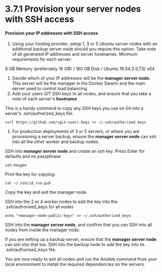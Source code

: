 # 3.7.1 Provision your server nodes with SSH access

#### Provision your IP addresses with SSH access

1. Using your hosting provider, setup 1, 3 or 5 Ubuntu server nodes with an additional backup server node should you require this option. Take note of all generated IP addresses and server hostnames.  Minimum requirements for each server:

8 GB Memory (preferrably 16 GB) / 160 GB Disk / Ubuntu 18.04.3 (LTS) x64

1. Decide which of your IP addresses will be the **manager server node.** This server will be the manager in the Docker Swarm and the main server used to control load balancing.
2. Add your users GIT SSH keys to all nodes, and ensure that you take a note of each server's **hostname**

This is a handy command to copy any SSH keys you use on Git into a server's .ssh/authorized\_keys file.

```
curl https://github.com/<git-user>.keys >> ~/.ssh/authorized_keys
```

1. For production deployments of 3 or 5 servers, or where you are provisioning a server backup, ensure the **manager server node** can ssh into all the other worker and backup nodes.

SSH into **manager server node** and create an ssh key. Press Enter for defaults and no passphrase

```
ssh-keygen
```

Print the key for copying:

```
cat ~/.ssh/id_rsa.pub
```

Copy the key and exit the manager node.

SSH into the 2 or 4 worker nodes to add the key into the .ssh/authorised\_keys for all nodes

```
echo "<manager-node-public-key>" >> ~/.ssh/authorized_keys
```

SSH into the **manager server node**, and confirm that you can SSH into all nodes from inside the manager node.

If you are setting up a backup server, ensure that the **manager server node** can ssh into that too. SSH into the backup node to add the key into its .ssh/authorised\_keys file.

You are now ready to exit all nodes and run the Ansible command from your local environment to install the required dependencies on the servers.
